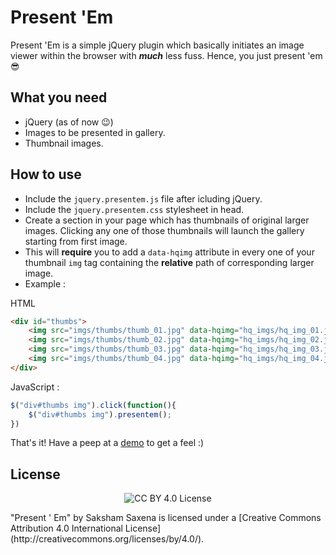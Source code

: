 # Present 'Em

Present 'Em is a simple jQuery plugin which basically initiates an image viewer within the browser with **_much_** less fuss. Hence, you just present 'em :sunglasses:

## What you need

* jQuery (as of now :wink:)
* Images to be presented in gallery.
* Thumbnail images.

## How to use

- Include the `jquery.presentem.js` file after icluding jQuery.
- Include the `jquery.presentem.css` stylesheet in head.
- Create a section in your page which has thumbnails of original larger images. Clicking any one of those thumbnails will launch the gallery starting from first image.
- This will __require__ you to add a  `data-hqimg` attribute in every one of your thumbnail `img` tag containing the __relative__ path of corresponding larger image.
- Example :

HTML 
```html
<div id="thumbs">
    <img src="imgs/thumbs/thumb_01.jpg" data-hqimg="hq_imgs/hq_img_01.jpg">
    <img src="imgs/thumbs/thumb_02.jpg" data-hqimg="hq_imgs/hq_img_02.jpg">
    <img src="imgs/thumbs/thumb_03.jpg" data-hqimg="hq_imgs/hq_img_03.jpg">
    <img src="imgs/thumbs/thumb_04.jpg" data-hqimg="hq_imgs/hq_img_04.jpg">
</div>
```
JavaScript : 
```javascript
$("div#thumbs img").click(function(){
    $("div#thumbs img").presentem();
})
```

That's it!
Have a peep at a [demo](http://sakshamsaxena.in/presentem/demo/) to get a feel :)

## License

<p align="center">
    <img src="https://i.creativecommons.org/l/by/4.0/88x31.png" alt="CC BY 4.0 License">
</p>
"Present ' Em" by Saksham Saxena is licensed under a [Creative Commons Attribution 4.0 International License](http://creativecommons.org/licenses/by/4.0/).
